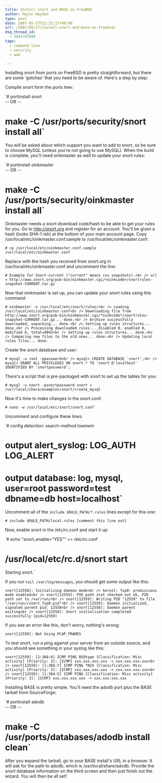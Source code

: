 ```yaml
---
title: Install snort and BASE on FreeBSD
author: Major Hayden
type: post
date: 2007-05-27T22:23:17+00:00
url: /2007/05/27/install-snort-and-base-on-freebsd/
dsq_thread_id:
  - 3642767609
tags:
  - command line
  - security
  - web

---
```

Installing snort from ports on FreeBSD is pretty straightforward, but there are some 'gotchas' that you need to be aware of. Here's a step by step:

Compile snort form the ports tree:

`# portinstall snort<br />
-- OR --<br />
# make -C /usr/ports/security/snort install all`

You will be asked about which support you want to add to snort, so be sure to choose MySQL (unless you're not going to use MySQL). When the build is complete, you'll need oinkmaster as well to update your snort rules:

`# portinstall oinkmaster<br />
-- OR --<br />
# make -C /usr/ports/security/oinkmaster install all`

Oinkmaster needs a snort download code/hash to be able to get your rules for you. Go to <http://snort.org> and register for an account. You'll be given a hash (looks SHA-1-ish) at the bottom of your main account page. Copy /usr/local/etc/oinkmaster.conf.sample to /usr/local/etc/oinkmaster.conf:

`# cp /usr/local/etc/oinkmaster.conf.sample /usr/local/etc/oinkmaster.conf`

Replace **<oinkcode>** with the hash you received from snort.org in /usr/local/etc/oinkmaster.conf and uncomment the line:

`# Example for Snort-current ("current" means cvs snapshots).<br />
url = http://www.snort.org/pub-bin/oinkmaster.cgi/<oinkcode>/snortrules-snapshot-CURRENT.tar.gz`

Now that oinkmaster is set up, you can update your snort rules using this command:

`# oinkmaster -o /usr/local/etc/snort/rules/<br />
Loading /usr/local/etc/oinkmaster.conf<br />
Downloading file from http://www.snort.org/pub-bin/oinkmaster.cgi/*oinkcode*/snortrules-snapshot-CURRENT.tar.gz... done.<br />
Archive successfully downloaded, unpacking... done.<br />
Setting up rules structures... done.<br />
Processing downloaded rules... disabled 0, enabled 0, modified 0, total=9942<br />
Setting up rules structures... done.<br />
Comparing new files to the old ones... done.<br />
Updating local rules files... done.`

Create the snort database and user:

``# mysql -u root -ppassword<br />
mysql> CREATE DATABASE `snort`;<br />
mysql> GRANT ALL PRIVILEGES ON snort.* TO 'snort'@'localhost' IDENTIFIED BY 'snortpassword';``

There's a script that is pre-packaged with snort to set up the tables for you:

`# mysql -u snort -psnortpassword snort < /usr/local/share/examples/snort/create_mysql`

Now it's time to make changes in the snort.conf:

`# nano -w /usr/local/etc/snort/snort.conf`

Uncomment and configure these lines:

`# config detection: search-method lowmem<br />
# output alert_syslog: LOG_AUTH LOG_ALERT<br />
# output database: log, mysql, user=root password=test dbname=db host=localhost`

Uncomment all of the `include $RULE_PATH/*.rules` lines except for this one:

`# include $RULE_PATH/local.rules [comment this line out]`

Now, enable snort in the /etc/rc.conf and start it up:

`# echo "snort_enable=\"YES\"" >> /etc/rc.conf<br />
# /usr/local/etc/rc.d/snort start<br />
Starting snort.`

If you run `tail /var/log/messages`, you should get some output like this:

`snort[12558]: Initializing daemon mode<br />
kernel: fxp0: promiscuous mode enabled<br />
snort[12559]: PID path stat checked out ok, PID path set to /var/run/<br />
snort[12559]: Writing PID "12559" to file "/var/run//snort_fxp0.pid"<br />
snort[12559]: Daemon initialized, signaled parent pid: 12558<br />
snort[12558]: Daemon parent exiting<br />
snort[12559]: Snort initialization completed successfully (pid=12559)`

If you see an error like this, don't worry, nothing's wrong:

`snort[12559]: Not Using PCAP_FRAMES`

To test snort, run a ping against your server from an outside source, and you should see something in your syslog like this:

`snort[12559]: [1:368:6] ICMP PING BSDtype [Classification: Misc activity] [Priority: 3]: {ICMP} xxx.xxx.xxx.xxx -> xxx.xxx.xxx.xxx<br />
snort[12559]: [1:366:7] ICMP PING *NIX [Classification: Misc activity] [Priority: 3]: {ICMP} xxx.xxx.xxx.xxx -> xxx.xxx.xxx.xxx<br />
snort[12559]: [1:384:5] ICMP PING [Classification: Misc activity] [Priority: 3]: {ICMP} xxx.xxx.xxx.xxx -> xxx.xxx.xxx.xxx`

Installing BASE is pretty simple. You'll need the adodb port plus the BASE tarball from SourceForge:

`# portinstall adodb<br />
-- OR --<br />
# make -C /usr/ports/databases/adodb install clean`

After you expand the tarball, go to your BASE install's URL in a browser. It will ask for the path to adodb, which is /usr/local/share/adodb. Provide the snort database information on the third screen and then just finish out the wizard. You will then be all set!
